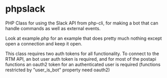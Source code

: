 phpslack
========

PHP Class for using the Slack API from php-cli, for making a bot that can handle commands as well as 
external events.

Look at example.php for an example that does pretty much nothing except open a connection and keep it open.

This class requires two auth tokens for all functionality. To connect to the RTM API, an bot user auth token is 
required, and for most of the postapi functions an oauth2 token for an authenticated user is required (functions 
restricted by "user_is_bot" property need oauth2)



